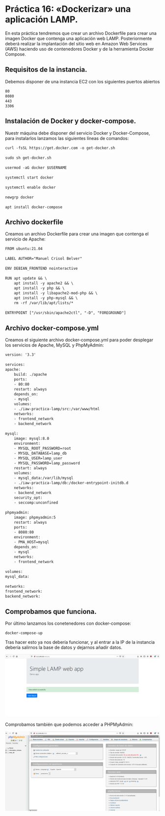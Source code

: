# **Práctica 16**: «Dockerizar» una aplicación LAMP.

En esta práctica tendremos que crear un archivo Dockerfile para crear una imagen Docker que contenga una aplicación web LAMP. Posteriormente deberá realizar la implantación del sitio web en Amazon Web Services (AWS) haciendo uso de contenedores Docker y de la herramienta Docker Compose.

## Requisitos de la instancia.

Debemos disponer de una instancia EC2 con los siguientes puertos abiertos

    80
    8080
    443
    3306

## Instalación de Docker y docker-compose.

Nuestr máquina debe disponer del servicio Docker y Docker-Compose, para instalarlos lanzamos las siguientes líneas de comandos:

    curl -fsSL https://get.docker.com -o get-docker.sh

    sudo sh get-docker.sh

    usermod -aG docker $USERNAME

    systemctl start docker

    systemctl enable docker

    newgrp docker

    apt install docker-compose

## Archivo dockerfile

Creamos un archivo Dockerfile para crear una imagen que contenga el servicio de Apache:

    FROM ubuntu:21.04

    LABEL AUTHOR="Manuel Crisol Belver"

    ENV DEBIAN_FRONTEND nointeractive

    RUN apt update && \
        apt install -y apache2 && \
        apt install -y php && \
        apt install -y libapache2-mod-php && \
        apt install -y php-mysql && \
        rm -rf /var/lib/apt/lists/*

    ENTRYPOINT ["/usr/sbin/apache2ctl", "-D", "FOREGROUND"]

## Archivo docker-compose.yml

Creamos el siguiente archivo docker-compose.yml para poder desplegar los servicios de Apache, MySQL y PhpMyAdmin:

    version: '3.3'

    services:
    apache:
        build: ./apache
        ports:
        - 80:80 
        restart: always
        depends_on:
        - mysql
        volumes:
        - ./iaw-practica-lamp/src:/var/www/html
        networks:
        - frontend_network
        - backend_network

    mysql:
        image: mysql:8.0
        environment:
        - MYSQL_ROOT_PASSWORD=root
        - MYSQL_DATABASE=lamp_db
        - MYSQL_USER=lamp_user
        - MYSQL_PASSWORD=lamp_password
        restart: always
        volumes:
        - mysql_data:/var/lib/mysql
        - ./iaw-practica-lamp/db:/docker-entrypoint-initdb.d
        networks:
        - backend_network
        security_opt:
        - seccomp:unconfined

    phpmyadmin:
        image: phpmyadmin:5
        restart: always
        ports:
        - 8080:80
        environment:
        - PMA_HOST=mysql
        depends_on:
        - mysql
        networks:
        - frontend_network

    volumes:
    mysql_data:

    networks:
    frontend_network:
    backend_network:

## Comprobamos que funciona.

Por último lanzamos los conetenedores con docker-compose:

    docker-compose-up

Tras hacer esto ya nos debería funcionar, y al entrar a la IP de la instancia debería salirnos la base de datos y dejarnos añadir datos.

<img src="/images/aws1.png">

Comprobamos también que podemos acceder a PHPMyAdmin:

<img src="/images/aws2.png">